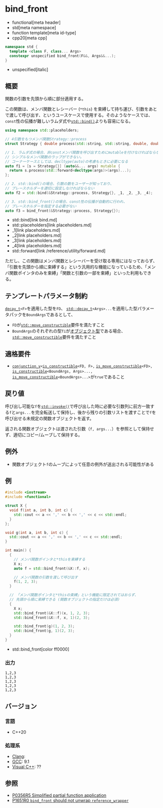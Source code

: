 # bind_front
* functional[meta header]
* std[meta namespace]
* function template[meta id-type]
* cpp20[meta cpp]

```cpp
namespace std {
  template <class F, class... Args>
  constexpr unspecified bind_front(F&&, Args&&...);
}
```
* unspecified[italic]

## 概要
関数の引数を先頭から順に部分適用する。

この関数は、メンバ関数とレシーバー (`*this`) を束縛して持ち運び、引数をあとで渡して呼び出す、というユースケースで使用する。そのようなケースでは、`const`性の伝播が難しいラムダ式や[`std::bind()`](bind.md)よりも容易になる。

```cpp
using namespace std::placeholders;

// 4引数をもつメンバ関数Strategy::process
struct Strategy { double process(std::string, std::string, double, double); };

// 1. ラムダ式の場合、非constメンバ関数を呼び出すためにmutableを付けなければならないため、
// シンプルなメンバ関数のラップができない。
// コーナーケースとしては、decltype(auto)の考慮もときに必要になる
auto f1 = [s = Strategy{}] (auto&&... args) mutable {
  return s.process(std::forward<decltype(args)>(args)...);
};

// 2. std::bind()の場合、引数の数をユーザーが知っており、
// プレースホルダーを適切に設定しなければならない
auto f2 = std::bind(&Strategy::process, Strategy{}, _1, _2, _3, _4);

// 3. std::bind_front()の場合、const性の伝播が自動的に行われ、
// プレースホルダーを指定する必要がない
auto f3 = bind_front(&Strategy::process, Strategy{});
```
* std::bind[link bind.md]
* std::placeholders[link placeholders.md]
* _1[link placeholders.md]
* _2[link placeholders.md]
* _3[link placeholders.md]
* _4[link placeholders.md]
* std::forward[link /reference/utility/forward.md]

ただし、この関数はメンバ関数とレシーバーを受け取る専用にはなっておらず、「引数を先頭から順に束縛する」という汎用的な機能になっているため、「メンバ関数ポインタのみを束縛」「関数と引数の一部を束縛」といった利用もできる。


## テンプレートパラメータ制約
[`decay_t`](/reference/type_traits/decay.md)`<F>`を適用した型を`FD`、
[`std::decay_t`](/reference/type_traits/decay.md)`<Args>...`を適用した型パラメータパックを`BoundArgs`であるとして、

- `FD`が[`std::move_constructible`](/reference/concepts/move_constructible.md)要件を満たすこと
- `BoundArgs`のそれぞれの型`Ti`が[オブジェクト型](/reference/type_traits/is_object.md)である場合、[`std::move_constructible`](/reference/concepts/move_constructible.md)要件を満たすこと


## 適格要件
- [`conjunction_v`](/reference/type_traits/conjunction.md)`<`[`is_constructible`](/reference/type_traits/is_constructible.md)`<FD, F>,` [`is_move_constructible`](/reference/type_traits/is_move_constructible.md)`<FD>,` [`is_constructible`](/reference/type_traits/is_constructible.md)`<BoundArgs, Args>...,` [`is_move_constructible`](/reference/type_traits/is_move_constructible.md)`<BoundArgs>...>`が`true`であること


## 戻り値

呼び出し可能な`f`を[`std::invoke()`](invoke.md)で呼び出した時に必要な引数列に前方一致する`f`と`args...`を完全転送して保持し、後から残りの引数リストを渡すことで`f`を呼び出せる未規定の関数オブジェクトを返す。

返される関数オブジェクトは渡された引数（`f, args...`）を参照として保持せず、適切にコピー/ムーブして保持する。

## 例外
- 関数オブジェクト`f`のムーブによって任意の例外が送出される可能性がある


## 例
```cpp example
#include <iostream>
#include <functional>

struct X {
  void f(int a, int b, int c) {
    std::cout << a << ',' << b << ',' << c << std::endl;
  }
};

void g(int a, int b, int c) {
  std::cout << a << ',' << b << ',' << c << std::endl;
}

int main() {
  {
    // メンバ関数ポインタと*thisを束縛する
    X x;
    auto f = std::bind_front(&X::f, x);

    // メンバ関数の引数を渡して呼び出す
    f(1, 2, 3);
  }

  // 「メンバ関数ポインタと*thisの束縛」という機能に限定されてはおらず、
  // 先頭から順に束縛できる (関数オブジェクトの指定だけは必須)
  {
    X x;
    std::bind_front(&X::f)(x, 1, 2, 3);
    std::bind_front(&X::f, x, 1)(2, 3);

    std::bind_front(g)(1, 2, 3);
    std::bind_front(g, 1)(2, 3);
  }
}
```
* std::bind_front[color ff0000]

### 出力
```
1,2,3
1,2,3
1,2,3
1,2,3
1,2,3
```

## バージョン
### 言語
- C++20

### 処理系
- [Clang](/implementation.md#clang):
- [GCC](/implementation.md#gcc): 9.1
- [Visual C++](/implementation.md#visual_cpp): ??


## 参照
- [P0356R5 Simplified partial function application](http://www.open-std.org/jtc1/sc22/wg21/docs/papers/2018/p0356r5.html)
- [P1651R0 `bind_front` should not unwrap `reference_wrapper`](http://www.open-std.org/jtc1/sc22/wg21/docs/papers/2019/p1651r0.html)
